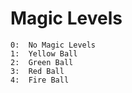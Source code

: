 # Magic Levels #

```
0:	No Magic Levels	
1:	Yellow Ball
2: 	Green Ball
3: 	Red Ball
4:	Fire Ball
```